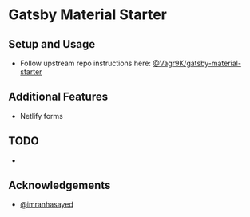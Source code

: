 # Gatsby Material Starter

## Setup and Usage

- Follow upstream repo instructions here: [@Vagr9K/gatsby-material-starter](https://github.com/Vagr9K/gatsby-material-starter)

## Additional Features

- Netlify forms

## TODO

-

## Acknowledgements
- [@imranhasayed](https://github.com/imranhsayed)
